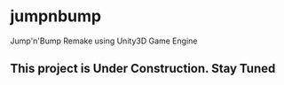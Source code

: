 # jumpnbump
Jump'n'Bump Remake using Unity3D Game Engine

## This project is Under Construction. Stay Tuned
